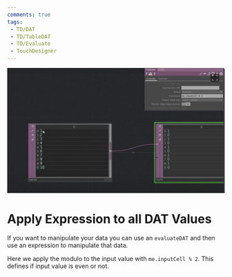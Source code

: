 ```yaml
---
comments: true
tags:
 - TD/DAT
 - TD/TableDAT
 - TD/Evaluate
 - TouchDesigner
---
```

![ExecuteDAT when new selection from table](./img/ApplyExpressionToDAT.png)
# Apply Expression to all DAT Values

If you want to manipulate your data you can use an `evaluateDAT` and then use an expression to manipulate that data.

Here we apply the modulo to the input value with `me.inputCell % 2`. This defines if input value is even or not.
